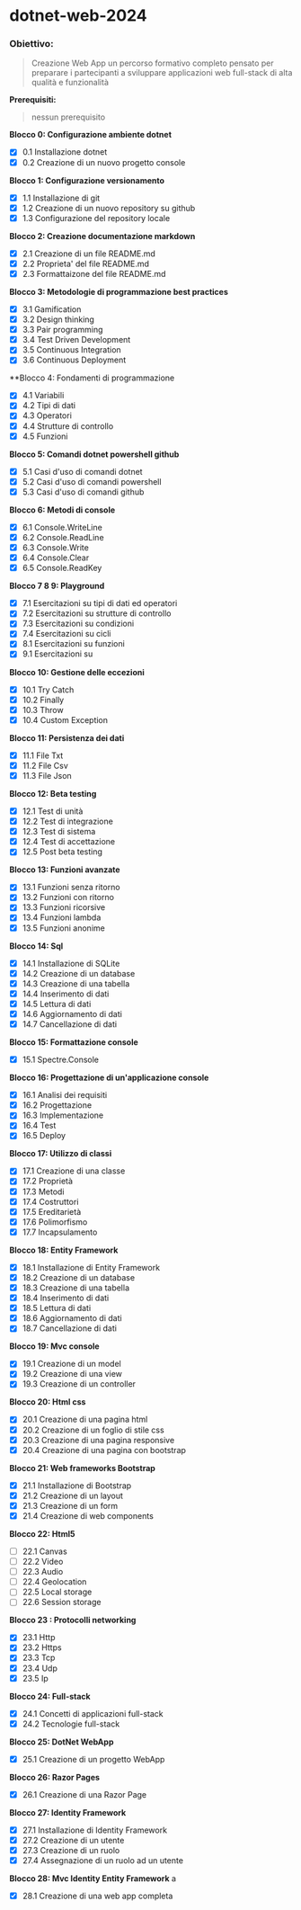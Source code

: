 # dotnet-web-2024

### Obiettivo: 
>Creazione Web App un percorso formativo completo pensato per preparare i partecipanti a sviluppare applicazioni web
full-stack di alta qualità e funzionalità

**Prerequisiti:**
>nessun prerequisito

**Blocco 0: Configurazione ambiente dotnet**

- [x] 0.1 Installazione dotnet
- [x] 0.2 Creazione di un nuovo progetto console

**Blocco 1: Configurazione versionamento**

- [x] 1.1 Installazione di git
- [x] 1.2 Creazione di un nuovo repository su github
- [x] 1.3 Configurazione del repository locale

**Blocco 2: Creazione documentazione markdown**

- [x] 2.1 Creazione di un file README.md
- [x] 2.2 Proprieta' del file README.md
- [x] 2.3 Formattaizone del file README.md

**Blocco 3: Metodologie di programmazione best practices**

- [x] 3.1 Gamification
- [x] 3.2 Design thinking
- [x] 3.3 Pair programming
- [x] 3.4 Test Driven Development
- [x] 3.5 Continuous Integration
- [x] 3.6 Continuous Deployment

**Blocco 4: Fondamenti di programmazione

- [x] 4.1 Variabili
- [x] 4.2 Tipi di dati
- [x] 4.3 Operatori
- [x] 4.4 Strutture di controllo
- [x] 4.5 Funzioni

**Blocco 5: Comandi dotnet powershell github**

- [x] 5.1 Casi d'uso di comandi dotnet
- [x] 5.2 Casi d'uso di comandi powershell
- [x] 5.3 Casi d'uso di comandi github

**Blocco 6: Metodi di console**

- [x] 6.1 Console.WriteLine
- [x] 6.2 Console.ReadLine
- [x] 6.3 Console.Write
- [x] 6.4 Console.Clear
- [x] 6.5 Console.ReadKey

**Blocco 7 8 9: Playground**

- [x] 7.1 Esercitazioni su tipi di dati ed operatori
- [x] 7.2 Esercitazioni su strutture di controllo
- [x] 7.3 Esercitazioni su condizioni
- [x] 7.4 Esercitazioni su cicli
- [x] 8.1 Esercitazioni su funzioni
- [x] 9.1 Esercitazioni su 

**Blocco 10: Gestione delle eccezioni**

- [x] 10.1 Try Catch
- [x] 10.2 Finally
- [x] 10.3 Throw
- [x] 10.4 Custom Exception

**Blocco 11: Persistenza dei dati**

- [x] 11.1 File Txt
- [x] 11.2 File Csv
- [x] 11.3 File Json

**Blocco 12: Beta testing**

- [x] 12.1 Test di unità
- [x] 12.2 Test di integrazione
- [x] 12.3 Test di sistema
- [x] 12.4 Test di accettazione
- [x] 12.5 Post beta testing

**Blocco 13: Funzioni avanzate**

- [x] 13.1 Funzioni senza ritorno
- [x] 13.2 Funzioni con ritorno
- [x] 13.3 Funzioni ricorsive
- [x] 13.4 Funzioni lambda
- [x] 13.5 Funzioni anonime

**Blocco 14: Sql**

- [x] 14.1 Installazione di SQLite
- [x] 14.2 Creazione di un database
- [x] 14.3 Creazione di una tabella
- [x] 14.4 Inserimento di dati
- [x] 14.5 Lettura di dati
- [x] 14.6 Aggiornamento di dati
- [x] 14.7 Cancellazione di dati

**Blocco 15: Formattazione console**

- [x] 15.1 Spectre.Console

**Blocco 16: Progettazione di un'applicazione console**

- [x] 16.1 Analisi dei requisiti
- [x] 16.2 Progettazione
- [x] 16.3 Implementazione
- [x] 16.4 Test
- [x] 16.5 Deploy

**Blocco 17: Utilizzo di classi**

- [x] 17.1 Creazione di una classe
- [x] 17.2 Proprietà
- [x] 17.3 Metodi
- [x] 17.4 Costruttori
- [x] 17.5 Ereditarietà
- [x] 17.6 Polimorfismo
- [x] 17.7 Incapsulamento

**Blocco 18: Entity Framework**

- [x] 18.1 Installazione di Entity Framework
- [x] 18.2 Creazione di un database
- [x] 18.3 Creazione di una tabella
- [x] 18.4 Inserimento di dati
- [x] 18.5 Lettura di dati
- [x] 18.6 Aggiornamento di dati
- [x] 18.7 Cancellazione di dati

**Blocco 19: Mvc console**

- [x] 19.1 Creazione di un model
- [x] 19.2 Creazione di una view
- [x] 19.3 Creazione di un controller

**Blocco 20: Html css**

- [x] 20.1 Creazione di una pagina html
- [x] 20.2 Creazione di un foglio di stile css
- [x] 20.3 Creazione di una pagina responsive
- [x] 20.4 Creazione di una pagina con bootstrap

**Blocco 21: Web frameworks Bootstrap**

- [x] 21.1 Installazione di Bootstrap
- [x] 21.2 Creazione di un layout
- [x] 21.3 Creazione di un form
- [x] 21.4 Creazione di web components

**Blocco 22: Html5**

- [ ] 22.1 Canvas
- [ ] 22.2 Video
- [ ] 22.3 Audio
- [ ] 22.4 Geolocation
- [ ] 22.5 Local storage
- [ ] 22.6 Session storage

**Blocco 23 : Protocolli networking**

- [x] 23.1 Http
- [x] 23.2 Https
- [x] 23.3 Tcp
- [x] 23.4 Udp
- [x] 23.5 Ip

**Blocco 24: Full-stack**

- [x] 24.1 Concetti di applicazioni full-stack
- [x] 24.2 Tecnologie full-stack

**Blocco 25: DotNet WebApp**

- [x] 25.1 Creazione di un progetto WebApp

**Blocco 26: Razor Pages**

- [x] 26.1 Creazione di una Razor Page

**Blocco 27: Identity Framework**

- [x] 27.1 Installazione di Identity Framework
- [x] 27.2 Creazione di un utente
- [x] 27.3 Creazione di un ruolo
- [x] 27.4 Assegnazione di un ruolo ad un utente

**Blocco 28: Mvc Identity Entity Framework**
a
- [x] 28.1 Creazione di una web app completa
